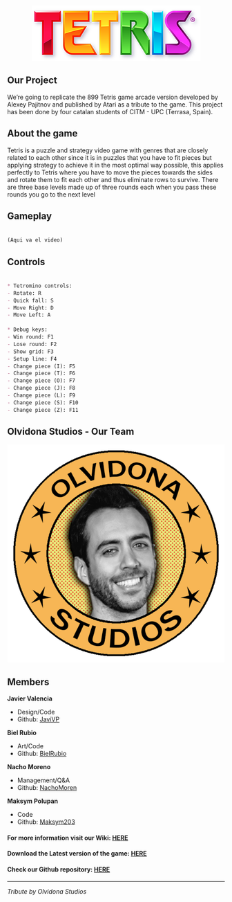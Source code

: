 <p align="center">
  <img src="images/tetrisimage.png">
</p>

## Our Project
We’re going to replicate the 899 Tetris game arcade version developed by Alexey Pajitnov and published by Atari as a tribute to the game. This project has been done by four catalan students of CITM - UPC (Terrasa, Spain).

## About the game
Tetris is a puzzle and strategy video game with genres that are closely related to each other since it is in puzzles that you have to fit pieces but applying strategy to achieve it in the most optimal way possible, this applies perfectly to Tetris where you have to move the pieces towards the sides and rotate them to fit each other and thus eliminate rows to survive.
There are three base levels made up of three rounds each when you pass these rounds you go to the next level

## Gameplay
```markdown

(Aqui va el video)

```
## Controls

```markdown

* Tetromino controls: 
- Rotate: R
- Quick fall: S
- Move Right: D
- Move Left: A

* Debug keys:
- Win round: F1
- Lose round: F2
- Show grid: F3
- Setup line: F4
- Change piece (I): F5
- Change piece (T): F6
- Change piece (O): F7
- Change piece (J): F8
- Change piece (L): F9
- Change piece (S): F10
- Change piece (Z): F11

```

## Olvidona Studios - Our Team

<p align="center">
  <img src="images/Olvidona_Studios_logo.png">
</p>
                                             
## Members

**Javier Valencia**

* Design/Code
* Github: [JaviVP](https://github.com/JaviVP)

**Biel Rubio**

* Art/Code
* Github: [BielRubio](https://github.com/BielRubio)

**Nacho Moreno**

* Management/Q&A
* Github: [NachoMoren](https://github.com/NachoMoren)

**Maksym Polupan**

* Code
* Github: [Maksym203](https://github.com/Maksym203)

#### For more information visit our Wiki: [HERE](https://github.com/BielRubio/Projecte1-Tetris/wiki)
#### Download the Latest version of the game: [HERE](https://github.com/BielRubio/Projecte1-Tetris/releases) 
#### Check our Github repository: [HERE](https://github.com/BielRubio/Projecte1-Tetris)
---
_Tribute by Olvidona Studios_

